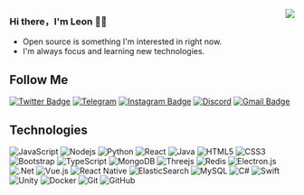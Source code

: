 [<img align="right" src="https://github-readme-stats.vercel.app/api?username=funnyzak&show_icons=true&icon_color=CE1D2D&text_color=718096&bg_color=00000000&hide_title=true&hide_border=true" />](https://twitter.com/funnyzak/)

### Hi there，I'm Leon 🙋‍♂️

- Open source is something I'm interested in right now.
- I'm always focus and learning new technologies.

## Follow Me
[![Twitter Badge](https://img.shields.io/badge/-funnyzak-%231DA1F2?style=flat-square&logo=twitter&logoColor=white&link=https://twitter.com/funnyzak/)](https://twitter.com/funnyzak)
[![Telegram](https://img.shields.io/badge/ericrab-2CA5E0?style=flat-square&logo=telegram&logoColor=white)](https://t.me/ericrab)
[![Instagram Badge](https://img.shields.io/badge/-ifunnyzak-purple?style=flat-square&logo=instagram&logoColor=white&link=https://instagram.com/ifunnyzak/)](https://instagram.com/ifunnyzak)
[![Discord](https://img.shields.io/badge/Dev-%237289DA.svg?style=flat-square&logo=discord&logoColor=white)](#)
[![Gmail Badge](https://img.shields.io/badge/-y@yycc.me-c14438?style=flat-square&logo=Gmail&logoColor=white&link=mailto:y@yycc.me)](mailto:y@yycc.me)


## Technologies

![JavaScript](https://img.shields.io/badge/-JavaScript-black?style=flat-square&logo=javascript)
![Nodejs](https://img.shields.io/badge/-Nodejs-black?style=flat-square&logo=Node.js)
![Python](https://img.shields.io/badge/-Python-black?style=flat-square&logo=Python)
![React](https://img.shields.io/badge/-React-black?style=flat-square&logo=react)
![Java](https://img.shields.io/badge/-java-E34A86?style=flat-square&logo=java)
![HTML5](https://img.shields.io/badge/-HTML5-E34F26?style=flat-square&logo=html5&logoColor=white)
![CSS3](https://img.shields.io/badge/-CSS3-1572B6?style=flat-square&logo=css3)
![Bootstrap](https://img.shields.io/badge/-Bootstrap-563D7C?style=flat-square&logo=bootstrap)
![TypeScript](https://img.shields.io/badge/-TypeScript-007ACC?style=flat-square&logo=typescript)
![MongoDB](https://img.shields.io/badge/-MongoDB-black?style=flat-square&logo=mongodb)
![Threejs](https://img.shields.io/badge/threejs-black?style=flat-square&logo=three.js&logoColor=white)
![Redis](https://img.shields.io/badge/-Redis-black?style=flat-square&logo=Redis)
![Electron.js](https://img.shields.io/badge/Electron-191970?style=flat-square&logo=Electron&logoColor=white)
![.Net](https://img.shields.io/badge/.NET-5C2D91?style=flat-square&logo=.net&logoColor=white)
![Vue.js](https://img.shields.io/badge/vuejs-%2335495e.svg?style=flat-square&logo=vuedotjs&logoColor=%234FC08D)
![React Native](https://img.shields.io/badge/react_native-%2320232a.svg?style=flat-square&logo=react&logoColor=%2361DAFB)
![ElasticSearch](https://img.shields.io/badge/-ElasticSearch-005571?style=flat-square&logo=elasticsearch)
![MySQL](https://img.shields.io/badge/-MySQL-black?style=flat-square&logo=mysql)
![C#](https://img.shields.io/badge/c%23-%23239120.svg?style=flat-sqare&logo=c-sharp&logoColor=white)
![Swift](https://img.shields.io/badge/swift-F54A2A?style=flat-sqare&logo=swift&logoColor=white)
![Unity](https://img.shields.io/badge/unity-%23000000.svg?style=flat-square&logo=unity&logoColor=white)
![Docker](https://img.shields.io/badge/-Docker-black?style=flat-square&logo=docker)
![Git](https://img.shields.io/badge/-Git-black?style=flat-square&logo=git)
![GitHub](https://img.shields.io/badge/-GitHub-181717?style=flat-square&logo=github)
